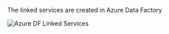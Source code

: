 The linked services are created in Azure Data Factory


![Azure DF Linked Services](https://github.com/user-attachments/assets/1e830bb2-bb6c-438a-a1cb-c203224c326f)

